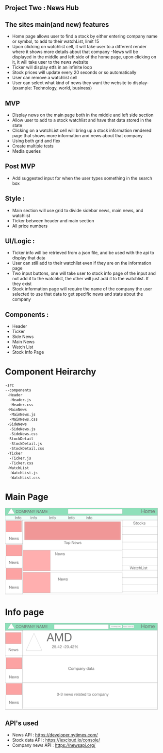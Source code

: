 ## Project Two : News Hub

## The sites main(and new) features
- Home page allows user to find a stock by either entering company name or symbol, to add to their watchList, limit 15
- Upon clicking on watchlist cell, it will take user to a different render where it shows more details about that company
-News will be displayed in the middle and left side of the home page, upon clicking on it, it will take user to the news website 
- Ticker will display etfs in an infinite loop
- Stock prices will update every 20 seconds or so automatically
- User can remove a watchlist cell
- User can select what kind of news they want the website to display- (example: Technology, world, business)

## MVP 
- Display news on the main page both in the middle and left side section
- Allow user to add to a stock watchlist and have that data stored in the state
- Clicking on a watchList cell will bring up a stock information rendered page that shows more information and news about that company
- Using both grid and flex
- Create multiple tests
- Media queries

## Post MVP
- Add suggested input for when the user types something in the search box 
## Style : 
- Main section will use grid to divide sidebar news, main news, and watchlist
- Ticker between header and main section
- All price numbers


## UI/Logic : 
- Ticker info will be retrieved from a json file, and be used with the api to display that data
- User can still add to their watchlist even if they are on the information page
- Two input buttons, one will take user to stock info page of the input and not add it to the watchlist, the other will just add it to the watchlist. If they exist
- Stock information page will require the name of the company the user selected to use that data to get specific news and stats about the company


## Components : 
- Header
- Ticker
- Side News
- Main News
- Watch List
- Stock Info Page

# Component Heirarchy
```
-src
--components
 -Header
  -Header.js
  -Header.css
 -MainNews
  -MainNews.js
  -MainNews.css
 -SideNews
  -SideNews.js
  -SideNews.css
 -StockDetail
  -StockDetail.js
  -StockDetail.css
 -Ticker
  -Ticker.js
  -Ticker.css
 -WatchList
  -WatchList.js
  -WatchList.css
  ```
  
# Main Page
![Main page](https://github.com/jason1642/project-two/blob/master/Screen%20Shot%202020-03-29%20at%2010.53.38%20PM.png)

# Info page
![Info page](https://github.com/jason1642/project-two/blob/master/Screen%20Shot%202020-03-29%20at%2011.47.10%20PM.png)
## API's used
- News API : https://developer.nytimes.com/
- Stock data API : https://iexcloud.io/console/
- Company news API : https://newsapi.org/
